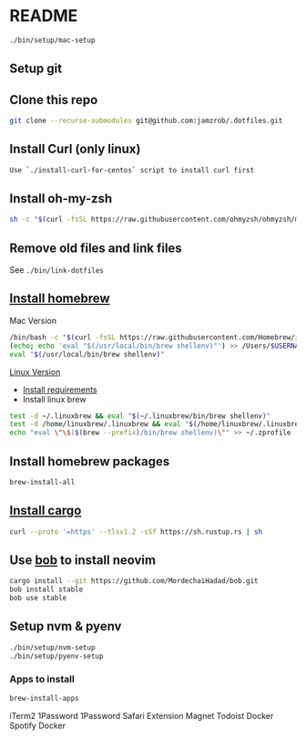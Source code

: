 # README

```bash
./bin/setup/mac-setup

```
## Setup git

## Clone this repo
```bash
git clone --recurse-submodules git@github.com:jamzrob/.dotfiles.git
```
 ## Install Curl (only linux)
```bash 
Use `./install-curl-for-centos` script to install curl first
```

## Install oh-my-zsh
```bash
sh -c "$(curl -fsSL https://raw.githubusercontent.com/ohmyzsh/ohmyzsh/master/tools/install.sh)"
```

## Remove old files and link files
See `./bin/link-dotfiles`

## [Install homebrew](https://docs.brew.sh/)
Mac Version
```bash
/bin/bash -c "$(curl -fsSL https://raw.githubusercontent.com/Homebrew/install/HEAD/install.sh)"
(echo; echo 'eval "$(/usr/local/bin/brew shellenv)"') >> /Users/$USERNAME/.zprofile
eval "$(/usr/local/bin/brew shellenv)"
```
[Linux Version](https://docs.brew.sh/Homebrew-on-Linux)

- [Install requirements](Ihttps://docs.brew.sh/Homebrew-on-Linux#requirements)
- Install linux brew
```bash 
test -d ~/.linuxbrew && eval "$(~/.linuxbrew/bin/brew shellenv)"
test -d /home/linuxbrew/.linuxbrew && eval "$(/home/linuxbrew/.linuxbrew/bin/brew shellenv)"
echo "eval \"\$($(brew --prefix)/bin/brew shellenv)\"" >> ~/.zprofile
```

## Install homebrew packages
```bash
brew-install-all
```
 
## [Install cargo](https://doc.rust-lang.org/cargo/getting-started/installation.html)
```bash
curl --proto '=https' --tlsv1.2 -sSf https://sh.rustup.rs | sh
```


## Use [bob](https://github.com/MordechaiHadad/bob) to install neovim
```bash
cargo install --git https://github.com/MordechaiHadad/bob.git
bob install stable
bob use stable
```

## Setup nvm & pyenv
```bash
./bin/setup/nvm-setup
./bin/setup/pyenv-setup
```

### Apps to install
```bash
brew-install-apps

```

iTerm2
1Password
1Password Safari Extension
Magnet
Todoist
Docker
Spotify
Docker

